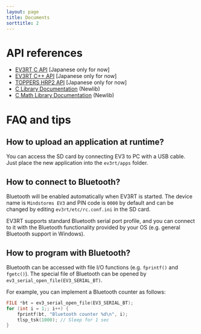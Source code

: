 ```yaml
---
layout: page
title: Documents
sorttitle: 2
---
```


# API references

* [EV3RT C API](http://www.toppers.jp/ev3pf/EV3RT_C_API_Reference/) [Japanese only for now]
* [EV3RT C++ API](http://www.toppers.jp/ev3pf/EV3RT_CXX_API_Reference/) [Japanese only for now]
* [TOPPERS HRP2 API](https://www.toppers.jp/docs/tech/ngki_spec-171.pdf) [Japanese only for now]
* [C Library Documentation](https://sourceware.org/newlib/libc.html) (Newlib)
* [C Math Library Documentation](https://sourceware.org/newlib/libm.html) (Newlib)

# FAQ and tips

## How to upload an application at runtime?

You can access the SD card by connecting EV3 to PC with a USB cable. Just place the new application into the `ev3rt/apps` folder.

## How to connect to Bluetooth?

Bluetooth will be enabled automatically when EV3RT is started. The device name is `Mindstorms EV3` and PIN code is `0000` by default and can be changed by editing `ev3rt/etc/rc.conf.ini` in the SD card.

EV3RT supports standard Bluetooth serial port profile, and you can connect to it with the Bluetooth functionality provided by your OS (e.g. general Bluetooth support in Windows).

## How to program with Bluetooth?

Bluetooth can be accessed with file I/O functions (e.g. `fprintf()` and `fgetc()`).
The special file of Bluetooth can be opened by `ev3_serial_open_file(EV3_SERIAL_BT)`.

For example, you can implement a Bluetooth counter as follows:

```c
FILE *bt = ev3_serial_open_file(EV3_SERIAL_BT);
for (int i = 1;; i++) {
    fprintf(bt, "Bluetooth counter %d\n", i);
    tlsp_tsk(1000); // Sleep for 1 sec
}
```

